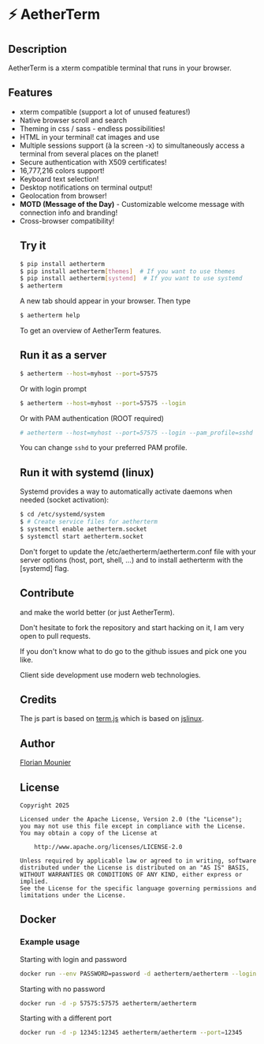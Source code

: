# ⚡ AetherTerm

## Description

AetherTerm is a xterm compatible terminal that runs in your browser.

## Features

- xterm compatible (support a lot of unused features!)
- Native browser scroll and search
- Theming in css / sass - endless possibilities!
- HTML in your terminal! cat images and use <table>
- Multiple sessions support (à la screen -x) to simultaneously access a terminal from several places on the planet!
- Secure authentication with X509 certificates!
- 16,777,216 colors support!
- Keyboard text selection!
- Desktop notifications on terminal output!
- Geolocation from browser!
- **MOTD (Message of the Day)** - Customizable welcome message with connection info and branding!
- Cross-browser compatibility!

## Try it

```bash
$ pip install aetherterm
$ pip install aetherterm[themes]  # If you want to use themes
$ pip install aetherterm[systemd]  # If you want to use systemd
$ aetherterm
```

A new tab should appear in your browser. Then type

```bash
$ aetherterm help
```

To get an overview of AetherTerm features.

## Run it as a server

```bash
$ aetherterm --host=myhost --port=57575
```

Or with login prompt

```bash
$ aetherterm --host=myhost --port=57575 --login
```

Or with PAM authentication (ROOT required)

```bash
# aetherterm --host=myhost --port=57575 --login --pam_profile=sshd
```

You can change `sshd` to your preferred PAM profile.

## Run it with systemd (linux)

Systemd provides a way to automatically activate daemons when needed (socket activation):

```bash
$ cd /etc/systemd/system
$ # Create service files for aetherterm
$ systemctl enable aetherterm.socket
$ systemctl start aetherterm.socket
```

Don't forget to update the /etc/aetherterm/aetherterm.conf file with your server options (host, port, shell, ...) and to install aetherterm with the [systemd] flag.

## Contribute

and make the world better (or just AetherTerm).

Don't hesitate to fork the repository and start hacking on it, I am very open to pull requests.

If you don't know what to do go to the github issues and pick one you like.

Client side development use modern web technologies.

## Credits

The js part is based on [term.js](https://github.com/chjj/term.js/) which is based on [jslinux](http://bellard.org/jslinux/).

## Author

[Florian Mounier](http://paradoxxxzero.github.io/)

## License

```
Copyright 2025

Licensed under the Apache License, Version 2.0 (the "License");
you may not use this file except in compliance with the License.
You may obtain a copy of the License at

    http://www.apache.org/licenses/LICENSE-2.0

Unless required by applicable law or agreed to in writing, software
distributed under the License is distributed on an "AS IS" BASIS,
WITHOUT WARRANTIES OR CONDITIONS OF ANY KIND, either express or implied.
See the License for the specific language governing permissions and
limitations under the License.
```

## Docker

### Example usage

Starting with login and password

```bash
docker run --env PASSWORD=password -d aetherterm/aetherterm --login
```

Starting with no password

```bash
docker run -d -p 57575:57575 aetherterm/aetherterm
```

Starting with a different port

```bash
docker run -d -p 12345:12345 aetherterm/aetherterm --port=12345
```

